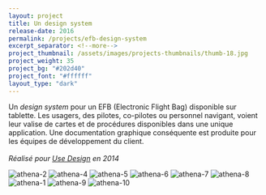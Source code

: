 ```yaml
---
layout: project
title: Un design system
release-date: 2016
permalink: /projects/efb-design-system
excerpt_separator: <!--more-->
project_thumbnail: /assets/images/projects-thumbnails/thumb-18.jpg
project_weight: 35
project_bg: "#202d40"
project_font: "#ffffff"
layout_type: "dark"
---
```


Un *design system* pour un EFB (Electronic Flight Bag) disponible sur tablette. Les usagers, des pilotes, co-pilotes ou personnel navigant, voient leur valise de cartes et de procédures disponibles dans une unique application. Une documentation graphique conséquente est produite pour les équipes de développement du client.
<br/><br/>
*Réalisé pour [Use Design](http://www.use-design.com) en 2014*

![athena-2](/assets/images/projects/athena/athena-2.jpg)
![athena-4](/assets/images/projects/athena/athena-4.jpg)
![athena-5](/assets/images/projects/athena/athena-5.jpg)
![athena-6](/assets/images/projects/athena/athena-6.jpg)
![athena-7](/assets/images/projects/athena/athena-7.jpg)
![athena-8](/assets/images/projects/athena/athena-8.jpg)
![athena-1](/assets/images/projects/athena/athena-1.jpg)
![athena-9](/assets/images/projects/athena/athena-9.jpg)
![athena-10](/assets/images/projects/athena/athena-10.jpg)
